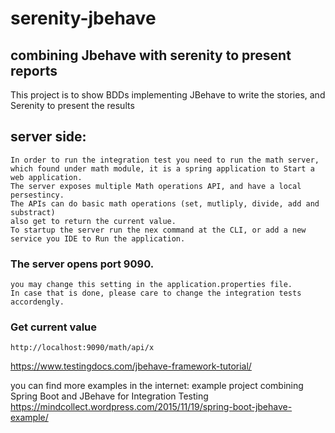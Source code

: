 # serenity-jbehave

## combining Jbehave with serenity to present reports
This project is to show BDDs implementing JBehave to write the stories, 
and Serenity to present the results
## server side:
    In order to run the integration test you need to run the math server, 
    which found under math module, it is a spring application to Start a web application.
    The server exposes multiple Math operations API, and have a local persestincy.
    The APIs can do basic math operations (set, mutliply, divide, add and substract) 
    also get to return the current value.
    To startup the server run the nex command at the CLI, or add a new service you IDE to Run the application.
### The server opens port 9090. 
    you may change this setting in the application.properties file.
    In case that is done, please care to change the integration tests accordengly.

### Get current value
    http://localhost:9090/math/api/x


https://www.testingdocs.com/jbehave-framework-tutorial/

you can find more examples in the internet: 
example project combining Spring Boot and JBehave for Integration Testing
https://mindcollect.wordpress.com/2015/11/19/spring-boot-jbehave-example/
